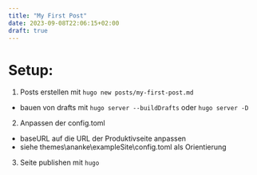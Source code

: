 ```yaml
---
title: "My First Post"
date: 2023-09-08T22:06:15+02:00
draft: true
---
```


# Setup:

1. Posts erstellen mit `hugo new posts/my-first-post.md`
- bauen von drafts mit `hugo server --buildDrafts` oder `hugo server -D`
2. Anpassen der config.toml
- baseURL auf die URL der Produktivseite anpassen
- siehe themes\ananke\exampleSite\config.toml als Orientierung
3. Seite publishen mit `hugo`